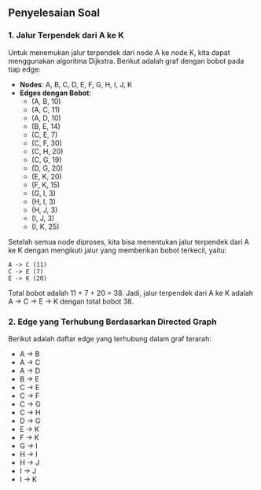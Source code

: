 ## Penyelesaian Soal

### 1. Jalur Terpendek dari A ke K

Untuk menemukan jalur terpendek dari node A ke node K, kita dapat menggunakan algoritma Dijkstra. Berikut adalah graf dengan bobot pada tiap edge:

- **Nodes**: A, B, C, D, E, F, G, H, I, J, K
- **Edges dengan Bobot**:
  - (A, B, 10)
  - (A, C, 11)
  - (A, D, 10)
  - (B, E, 14)
  - (C, E, 7)
  - (C, F, 30)
  - (C, H, 20)
  - (C, G, 19)
  - (D, G, 20)
  - (E, K, 20)
  - (F, K, 15)
  - (G, I, 3)
  - (H, I, 3)
  - (H, J, 3)
  - (I, J, 3)
  - (I, K, 25)
  
Setelah semua node diproses, kita bisa menentukan jalur terpendek dari A ke K dengan mengikuti jalur yang memberikan bobot terkecil, yaitu:

    A -> C (11)
    C -> E (7)
    E -> K (20)

Total bobot adalah 11 + 7 + 20 = 38. Jadi, jalur terpendek dari A ke K adalah A -> C -> E -> K dengan total bobot 38.



### 2. Edge yang Terhubung Berdasarkan Directed Graph

Berikut adalah daftar edge yang terhubung dalam graf terarah:

- A -> B
- A -> C
- A -> D
- B -> E
- C -> E
- C -> F
- C -> G
- C -> H
- D -> G
- E -> K
- F -> K
- G -> I
- H -> I
- H -> J
- I -> J
- I -> K
